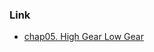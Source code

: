 ### Link
- [chap05. High Gear Low Gear](https://github.com/cosmicpython/code/tree/chapter_05_high_gear_low_gear)